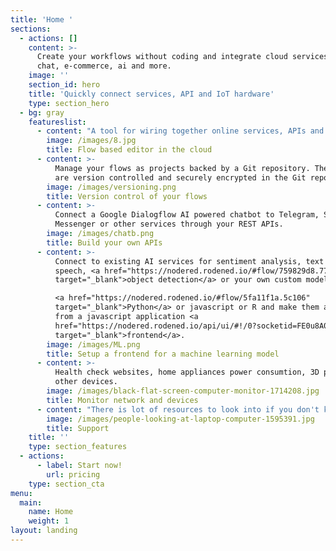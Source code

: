```yaml
---
title: 'Home '
sections:
  - actions: []
    content: >-
      Create your workflows without coding and integrate cloud services, email,
      chat, e-commerce, ai and more.
    image: ''
    section_id: hero
    title: 'Quickly connect services, API and IoT hardware'
    type: section_hero
  - bg: gray
    featureslist:
      - content: "A tool for wiring together online services, APIs and hardware devices.\r\nYou can try the editor <a href=\"https://nodered.rodened.io/\" target=\"_blank\">here</a>.\r\n\n\n"
        image: /images/8.jpg
        title: Flow based editor in the cloud
      - content: >-
          Manage your flows as projects backed by a Git repository. The flows
          are version controlled and securely encrypted in the Git repository.
        image: /images/versioning.png
        title: Version control of your flows
      - content: >-
          Connect a Google Dialogflow AI powered chatbot to Telegram, Slack,
          Messenger or other services through your REST APIs.
        image: /images/chatb.png
        title: Build your own APIs
      - content: >-
          Connect to existing AI services for sentiment analysis, text to
          speech, <a href="https://nodered.rodened.io/#flow/759829d8.7796d8"
          target="_blank">object detection</a> or your own custom models using 

          <a href="https://nodered.rodened.io/#flow/5fa11f1a.5c106"
          target="_blank">Python</a> or javascript or R and make them available
          from a javascript application <a
          href="https://nodered.rodened.io/api/ui/#!/0?socketid=FE0u8A0NKakOSYJHAAAg"
          target="_blank">frontend</a>.
        image: /images/ML.png
        title: Setup a frontend for a machine learning model
      - content: >-
          Health check websites, home appliances power consumtion, 3D printer or
          other devices.
        image: /images/black-flat-screen-computer-monitor-1714208.jpg
        title: Monitor network and devices
      - content: "There is lot of resources to look into if you don't know how to build a flow in the Rodened editor. A good place to start is our editor that is free to try at <a href=\"https://nodered.rodened.io\" target=\"_blank\">https://nodered.rodened.io</a>. There is a number of examples that we have put togeheter that uses no programming and also one example showing how to use and install python packages. The cloud based editor is set up in the same way as your own subscription will be. On the NODE-RED home page there is a <a href=\"https://discourse.nodered.org/\" target=\"_blank\">Discourse </a>forum which is an excellent place to search for answers and ask questions and also a <a href=\"https://nodered.org/slack/\" target=\"_blank\">Slack</a> forum. \r\nExample flows (1379) and nodes (2361) can easily be found at <a href=\"https://flows.nodered.org/\" target=\"_blank\">https://flows.nodered.org/</a>\n<a href=\"https://stackoverflow.com/questions/tagged/node-red\" target=\"_blank\">Stack Overflow</a> could also be a source for information if you have a more specific question. \r\n\nWe are also glad to help you. Use the[ contact form](https://www.rodened.com/contact/) and we will answer as soon as possible."
        image: /images/people-looking-at-laptop-computer-1595391.jpg
        title: Support
    title: ''
    type: section_features
  - actions:
      - label: Start now!
        url: pricing
    type: section_cta
menu:
  main:
    name: Home
    weight: 1
layout: landing
---
```


